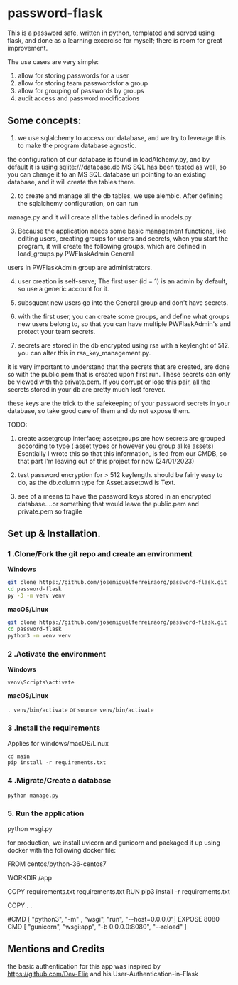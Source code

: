 # password-flask


 
This is a password safe, written in python, templated and served using flask, and done as a learning excercise for myself; there is  room for great improvement.

The use cases are very simple:

1) allow for storing passwords for a user 
2) allow for storing team passwordsfor a group
3) allow for grouping of passwords by groups
4) audit access and password modifications

## Some concepts:
1) we  use sqlalchemy to access our database, and we try to leverage this to make the program database agnostic.

the configuration of our database is found in loadAlchemy.py, and by default it is using sqlite:///database.db
MS SQL has been tested as well, so you can change it to an MS SQL database uri pointing to an existing database, and it will create the tables there.

2) to create and manage all the db tables, we use alembic.  After defining the sqlalchemy configuration, on can run

manage.py and it will create all the tables defined in models.py

3) Because the application needs some basic management functions, like editing users, creating groups for users and secrets, when you start the program, it will create the following groups, which are defined in load_groups.py
  PWFlaskAdmin
  General
 
 users in PWFlaskAdmin group are administrators.
 
4) user creation is self-serve; 
The first user (id = 1) is an admin by default, so use a generic account for it.
 
5) subsquent new users go into the General group and don't have secrets.

6) with the first user, you can create some groups, and define what groups new users belong to, so that you can have multiple PWFlaskAdmin's and protect your team secrets.

7) secrets are stored in the db encrypted using rsa with a keylenght of 512. you can alter this in rsa_key_management.py.

it is very important to understand that the secrets that are created, are done so with the public.pem that is created upon first run.
These secrets can only be viewed with the private.pem.  If you corrupt or lose this pair, all the secrets stored in your db are pretty much lost forever.

these keys are the trick to the safekeeping of your password secrets in your database, so take good care of them and do not expose them.

TODO:
1) create assetgroup interface;   assetgroups are how secrets are grouped according to type ( asset types or however you group alike assets)
      Esentially I wrote this so that this information, is fed from our CMDB, so that part I'm leaving out of this project for  now (24/01/2023)

2) test password encryption for > 512 keylength. should be fairly easy to do, as the db.column type for Asset.assetpwd is Text.

3) see of a means to have the password keys stored in an encrypted database....or something that would leave the public.pem and private.pem so fragile

## Set up & Installation.


### 1 .Clone/Fork the git repo and create an environment 
                    
**Windows**
          
```bash
git clone https://github.com/josemiguelferreiraorg/password-flask.git
cd password-flask
py -3 -m venv venv

```
          
**macOS/Linux**
          
```bash
git clone https://github.com/josemiguelferreiraorg/password-flask.git
cd password-flask
python3 -m venv venv

```

### 2 .Activate the environment
          
**Windows** 

```venv\Scripts\activate```
          
**macOS/Linux**

```. venv/bin/activate```
or
```source venv/bin/activate```

### 3 .Install the requirements

Applies for windows/macOS/Linux

```
cd main
pip install -r requirements.txt
```
### 4 .Migrate/Create a database

```python manage.py```

### 5. Run the application 

python wsgi.py


for production, we install uvicorn and gunicorn and packaged it up using docker with the following docker file:

FROM centos/python-36-centos7

WORKDIR /app

COPY requirements.txt requirements.txt
RUN pip3 install -r requirements.txt

COPY . .

#CMD [ "python3", "-m" , "wsgi", "run", "--host=0.0.0.0"]
EXPOSE 8080
CMD [ "gunicorn",  "wsgi:app", "-b 0.0.0.0:8080", "--reload" ]



## Mentions and Credits
the basic authentication for this app was inspired by https://github.com/Dev-Elie and his User-Authentication-in-Flask
